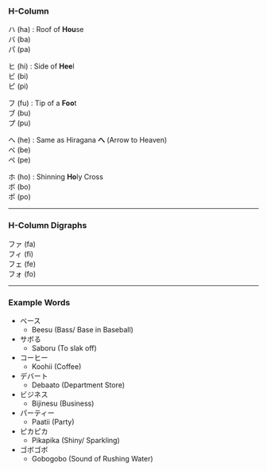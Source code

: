 ### H-Column

ハ (ha) : Roof of **Hou**se  
バ (ba)  
パ (pa)

ヒ (hi) : Side of **Hee**l  
ビ (bi)  
ピ (pi)

フ (fu) : Tip of a **Foo**t  
ブ (bu)  
プ (pu)

ヘ (he) : Same as Hiragana **へ** (Arrow to Heaven)  
ベ (be)  
ペ (pe)

ホ (ho) : Shinning **Ho**ly Cross  
ボ (bo)  
ポ (po)

---

### H-Column Digraphs

ファ (fa)  
フィ (fi)  
フェ (fe)  
フォ (fo)

---

### Example Words

* ベース
	* Beesu (Bass/ Base in Baseball)
* サボる
	* Saboru (To slak off)
* コーヒー
	* Koohii (Coffee)
* デバート
	* Debaato (Department Store)
* ビジネス
	* Bijinesu (Business)
* パーティー
	* Paatii (Party)
* ピカピカ
	* Pikapika (Shiny/ Sparkling)
* ゴボゴボ
	* Gobogobo (Sound of Rushing Water)
